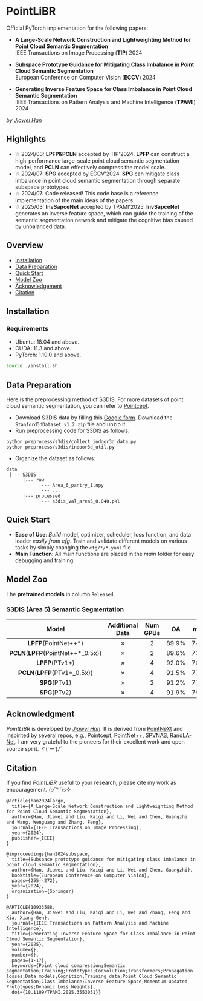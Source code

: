 # PointLiBR
Official PyTorch implementation for the following papers:
- **A Large-Scale Network Construction and Lightweighting Method for Point Cloud Semantic Segmentation**  
IEEE Transactions on Image Processing (**TIP**) 2024

- **Subspace Prototype Guidance for Mitigating Class Imbalance in Point Cloud Semantic Segmentation**  
European Conference on Computer Vision (**ECCV**) 2024

- **Generating Inverse Feature Space for Class Imbalance in Point Cloud Semantic Segmentation**  
IEEE Transactions on Pattern Analysis and Machine Intelligence (**TPAMI**) 2024

_by [Jiawei Han](https://github.com/Javion11)_


## Highlights
-  :boom: 2024/03: **LPFP&PCLN** accepted by TIP'2024. **LPFP** can construct a high-performance large-scale point cloud semantic segmentation model, and **PCLN** can effectively compress the model scale.
-  :boom: 2024/07: **SPG** accepted by ECCV'2024. **SPG** can mitigate class imbalance in point cloud semantic segmentation through separate subspace prototypes.
-  :boom: 2024/07: Code released! This code base is a reference implementation of the main ideas of the papers.
-  :boom: 2025/03: **InvSapceNet** accepted by TPAMI'2025. **InvSapceNet** generates an inverse feature space, which can guide the training of the semantic segmentation network and mitigate the cognitive bias caused by unbalanced data.


## Overview
- [Installation](#installation)
- [Data Preparation](#data-preparation)
- [Quick Start](#quick-start)
- [Model Zoo](#model-zoo)
- [Acknowledgement](#acknowledgement)
- [Citation](#citation)



## Installation
### Requirements
- Ubuntu: 18.04 and above.
- CUDA: 11.3 and above.
- PyTorch: 1.10.0 and above.
```bash
source ./install.sh
```

## Data Preparation
Here is the preprocessing method of S3DIS. For more datasets of point cloud semantic segmentation, you can refer to [Pointcept](https://github.com/Pointcept/Pointcept.git).
- Download S3DIS data by filling this [Google form](https://docs.google.com/forms/d/e/1FAIpQLScDimvNMCGhy_rmBA2gHfDu3naktRm6A8BPwAWWDv-Uhm6Shw/viewform?c=0&w=1). Download the `Stanford3dDataset_v1.2.zip` file and unzip it.
- Run preprocessing code for S3DIS as follows:
```
python preprocess/s3dis/collect_indoor3d_data.py  
python preprocess/s3dis/indoor3d_util.py
```
- Organize the dataset as follows:
```
data
 |--- S3DIS
      |--- raw
            |--- Area_6_pantry_1.npy
            |--- ...
      |--- processed
            |--- s3dis_val_area5_0.040.pkl 
```

## Quick Start
- **Ease of Use**: _Build_ model, optimizer, scheduler, loss function, and data loader _easily from cfg_. Train and validate different models on various tasks by simply changing the `cfg/*/*.yaml` file. 
- **Main Function**: All main functions are placed in the _main_ folder for easy debugging and training.


## Model Zoo
The **pretrained models** in column `Released`.

### S3DIS (Area 5) Semantic Segmentation
| Model | Additional Data | Num GPUs | OA | mAcc | mIoU | Config | Released |
| :---: |:---------------:| :---: | :---: | :---: | :---: | :---: | :---: |
| **LPFP**(PointNet++*) | &cross; | 2 | 89.9% | 74.6% | 67.7% | [link](cfgs/lpfp_pcln/lpfp_pointnet++_t.yaml) | [link](https://drive.google.com/file/d/1spp88opaDF0t4VMmRSXtgQGOMLBEBPzF/view?usp=drive_link) |
| **PCLN**(**LPFP**(PointNet++*_0.5x)) | &cross; | 2 | 89.6% | 73.1% | 66.4% | [link](cfgs/lpfp_pcln/pcln_pointnet++.yaml) | [link](https://drive.google.com/file/d/1YM9vqeFPXinHlCbckH0YbVmo94QREk1S/view?usp=drive_link) |
| **LPFP**(PTv1*) | &cross; | 4 | 92.0% | 78.7% | 73.5% | [link](cfgs/lpfp_pcln/lpfp_ptnet_setmodify_t.yaml) | [link](https://drive.google.com/file/d/1ngERhbgub6Ewu7evgQyP-Ap5M4yXM5Xb/view?usp=drive_link) |
| **PCLN**(**LPFP**(PTv1*_0.5x)) | &cross; | 4 | 91.5% | 77.6% | 72.0% | [link](cfgs/lpfp_pcln/pcln_ptnet_setmodify.yaml) | [link](https://drive.google.com/file/d/1kmcE7KkZIZAqNGifaS8G1pDSQIVnFgiY/view?usp=drive_link) |
| **SPG**(PTv1) | &cross; | 2 | 91.2% | 77.9% | 71.5% | [link](cfgs/spg/spg_ptv1.yaml) | [link](https://drive.google.com/file/d/1ln76kOl6bdqQHjrLHFpZHYWWV885w3E_/view?usp=drive_link) |
| **SPG**(PTv2) | &cross; | 4 | 91.9% | 79.5% | 73.3% | [link](cfgs/spg/spg_ptv2.yaml) | [link](https://drive.google.com/file/d/1E3F1mAT1wqYMzKT7sLj8pD4KqtK3By3A/view?usp=drive_link) |


## Acknowledgment
_PointLiBR_ is developed by _[Jiawei Han](https://github.com/Javion11)_. It is derived from [PointNeXt](https://github.com/guochengqian/PointNeXt.git) and inspirited by several repos, e.g., [Pointcept](https://github.com/Pointcept/Pointcept.git), [PointNet++](https://github.com/charlesq34/pointnet2), [SPVNAS](https://github.com/mit-han-lab/spvnas.git), [RandLA-Net](https://github.com/QingyongHu/RandLA-Net.git). I am very grateful to the pioneers for their excellent work and open source spirit. ヾ(*´ー`*)ﾉ゛


## Citation
If you find _PointLiBR_ useful to your research, please cite my work as encouragement. (੭ˊ꒳​ˋ)੭✧
```
@article{han2024large,
  title={A Large-Scale Network Construction and Lightweighting Method for Point Cloud Semantic Segmentation},
  author={Han, Jiawei and Liu, Kaiqi and Li, Wei and Chen, Guangzhi and Wang, Wenguang and Zhang, Feng},
  journal={IEEE Transactions on Image Processing},
  year={2024},
  publisher={IEEE}
}

@inproceedings{han2024subspace,
  title={Subspace prototype guidance for mitigating class imbalance in point cloud semantic segmentation},
  author={Han, Jiawei and Liu, Kaiqi and Li, Wei and Chen, Guangzhi},
  booktitle={European Conference on Computer Vision},
  pages={255--272},
  year={2024},
  organization={Springer}
}

@ARTICLE{10933588,
  author={Han, Jiawei and Liu, Kaiqi and Li, Wei and Zhang, Feng and Xia, Xiang-Gen},
  journal={IEEE Transactions on Pattern Analysis and Machine Intelligence}, 
  title={Generating Inverse Feature Space for Class Imbalance in Point Cloud Semantic Segmentation}, 
  year={2025},
  volume={},
  number={},
  pages={1-17},
  keywords={Point cloud compression;Semantic segmentation;Training;Prototypes;Convolution;Transformers;Propagation losses;Data models;Cognition;Training data;Point Cloud Semantic Segmentation;Class Imbalance;Inverse Feature Space;Momentum-updated Prototypes;Dynamic Loss Weights},
  doi={10.1109/TPAMI.2025.3553051}}
```
